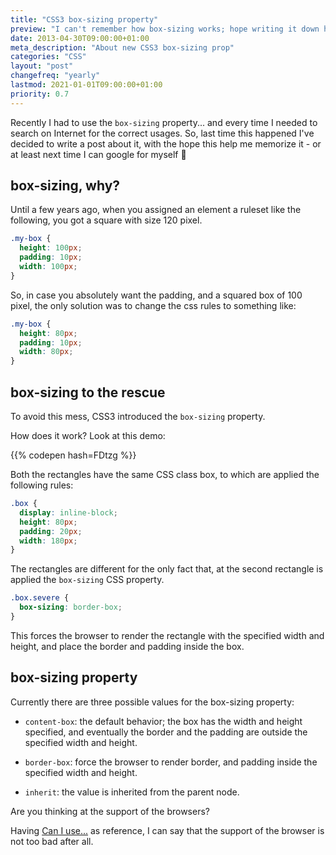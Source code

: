 ```yaml
---
title: "CSS3 box-sizing property"
preview: "I can't remember how box-sizing works; hope writing it down helps."
date: 2013-04-30T09:00:00+01:00
meta_description: "About new CSS3 box-sizing prop"
categories: "CSS"
layout: "post"
changefreq: "yearly"
lastmod: 2021-01-01T09:00:00+01:00
priority: 0.7
---
```


Recently I had to use the `box-sizing` property... and every time I needed to search on Internet for the correct usages. So, last time this happened I've decided to write a post about it, with the hope this help me memorize it - or at least next time I can google for myself 🙂

## box-sizing, why?

Until a few years ago, when you assigned an element a ruleset like the following, you got a square with size 120 pixel.

```css
.my-box {
  height: 100px;
  padding: 10px;
  width: 100px;
}
```

So, in case you absolutely want the padding, and a squared box of 100 pixel, the only solution was to change the css rules to something like:

```css
.my-box {
  height: 80px;
  padding: 10px;
  width: 80px;
}
```

## box-sizing to the rescue

To avoid this mess, CSS3 introduced the `box-sizing` property.

How does it work? Look at this demo:

{{% codepen hash=FDtzg %}}

Both the rectangles have the same CSS class box, to which are applied the following rules:

```css
.box {
  display: inline-block;
  height: 80px;
  padding: 20px;
  width: 180px;
}
```

The rectangles are different for the only fact that, at the second rectangle is applied the `box-sizing` CSS property.

```css
.box.severe {
  box-sizing: border-box;
}
```

This forces the browser to render the rectangle with the specified width and height, and place the border and padding inside the box.

## box-sizing property

Currently there are three possible values for the box-sizing property:

* `content-box`: the default behavior; the box has the width and height specified, and eventually the border and the padding are outside the specified width and height.

* `border-box`: force the browser to render border, and padding inside the specified width and height.

* `inherit`: the value is inherited from the parent node.

Are you thinking at the support of the browsers?

Having [Can I use...](http://caniuse.com/#feat=css3-boxsizing "Can I use box-sizing") as reference, I can say that the support of the browser is not too bad after all.
